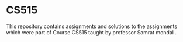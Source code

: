# CS515
This repository contains assignments and solutions to 
the assignments which were part of Course CS515
taught by professor Samrat mondal .
